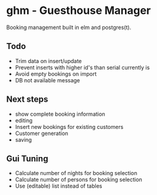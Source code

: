 ghm - Guesthouse Manager
========================

Booking management built in elm and postgres(t).

Todo
----

  * Trim data on insert/update
  * Prevent inserts with higher id's than serial currently is
  * Avoid empty bookings on import
  * DB not available message

Next steps
----------

  * show complete booking information
  * editing
  * Insert new bookings for existing customers
  * Customer generation
  * saving

Gui Tuning
----------

  * Calculate number of nights for booking selection
  * Calculate number of persons for booking selection
  * Use (editable) list instead of tables

